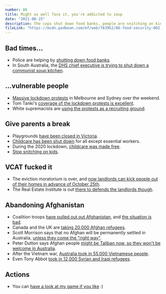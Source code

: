 ```yaml
---
number: 86
title: Might as well face it, you're addicted to soup
date: "2021-08-25"
description: The cops shut down food banks, people are snitching on kids, and everyone is at breaking point. Also Australia abandons Afghan people.
fileLink: "https://mcdn.podbean.com/mf/web/7639k2/86-food-security-002.mp3"
---
```


## Bad times...

- Police are helping by [shutting down food banks](https://www.pedestrian.tv/news/foodbank-victoria-closed-covid/).
- In South Australia, the [DHS chief executive is trying to shut down a communist soup kitchen](https://www.abc.net.au/news/2021-08-22/bureaucrats-try-to-push-communist-soup-kitchen-out-of-square/100391210).

## ...vulnerable people

- [Massive lockdown protests](https://www.theguardian.com/australia-news/2021/aug/21/australia-anti-lockdown-rallies-protesters-violently-clash-with-police-in-melbourne) in Melbourne and Sydney over the weekend.
- Tom Tanki's [coverage of the lockdown protests is excellent](https://twitter.com/tom_tanuki/status/1428587456111157249).
- White supremacists are [using the protests as a recruiting ground](https://twitter.com/BenjaminMillar/status/1429035384583843840?s=20).

## Give parents a break

- Playgrounds [have been closed in Victoria](https://www.theguardian.com/australia-news/2021/aug/20/its-risky-is-it-necessary-to-close-childrens-playgrounds-during-covid-outbreaks-in-australia).
- [Childcare has been shut down](https://theconversation.com/victorias-child-care-shutdown-is-a-hard-blow-for-working-mothers-143837) for all except essential workers.
- During the 2020 lockdown, [childcare was made free](https://www.abc.net.au/news/2020-06-08/free-childcare-coronavirus-support-to-end-july/12332066).
- [Stop snitching on kids](https://www.smh.com.au/national/nsw/locked-down-neighbours-complain-about-kids-using-chalk-on-driveway-20210819-p58k9o.html).

## VCAT fucked it

- The eviction moratorium is over, and [now landlords can kick people out of their homes in advance of October 25th](https://www.theage.com.au/national/victoria/call-for-covid-19-rental-relief-after-tribunal-backs-eviction-in-landmark-case-20210809-p58h01.html).
- The Real Estate Institute is out [there to defends the landlords though](https://www.abc.net.au/radionational/programs/lawreport/13442932).

## Abandoning Afghanistan

- Coalition troops [have pulled out out Afghanistan](https://www.abc.net.au/news/2021-07-01/final-australian-troops-leave-afghanistan-after-20-year-mission/100256294), and [the situation is bad](https://www.theguardian.com/australia-news/2021/aug/18/australian-interpreter-shot-amid-chaotic-scenes-at-kabul-airport).
- Canada and the UK are [taking 20,000 Afghan refugees](https://www.forbes.com/sites/graisondangor/2021/08/14/will-wealthy-countries-take-in-afghan-refugees-heres-what-europe-canada-and-the-us-are-doing/).
- Scott Morrison says that no Afghan will be permanently settled in Australia, [unless they come the "right way"](https://theconversation.com/no-permanent-settlement-for-afghans-who-did-not-come-the-right-way-morrison-166354).
- Peter Dutton says Afghan people [might be Taliban now, so they won't be welcome in Australia](https://www.news.com.au/national/scott-morrison-rules-out-following-path-of-canada-will-only-resettle-afghan-nationals-through-official-channels/news-story/55a89d5c4b0fb432660a7fc7f73ab606).
- After the Vietnam war, [Australia took in 55,000 Vietnamese people](https://www.themonthly.com.au/nation-reviewed-robert-manne-comment-asylum-seekers-2706).
- Even Tony Abbot [took in 12,000 Syrian and Iraqi refugees](https://www.theguardian.com/australia-news/2015/sep/09/abbott-praised-for-syrian-refugee-intake-amid-calls-to-spell-out-military-exit-strategy).

## Actions

- You can [have a look at my game if you like](https://mausritter.com) :)


